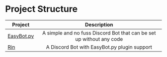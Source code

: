 # Project Structure

| Project     | Description |
| ----------- | :---: |
| [EasyBot.py](https://github.com/chisaku-dev/EasyBot.py)  | A simple and no fuss Discord Bot that can be set up without any code |
| [Rin](https://github.com/No767/Rin)   | A Discord Bot with EasyBot.py plugin support |